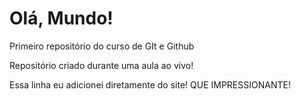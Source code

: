 # Olá, Mundo!
 Primeiro repositório do curso de GIt e Github

Repositório criado durante uma aula ao vivo!

Essa linha eu adicionei diretamente do site! QUE IMPRESSIONANTE!
